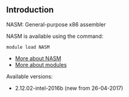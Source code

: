 ## Introduction
NASM: General-purpose x86 assembler 

NASM is available using the command:

```
module load NASM
```

* [More about NASM](http://www.nasm.us/)
* [More about modules](Local:/systems/lisa/software/modules)

Available versions:

* 2.12.02-intel-2016b (new from 26-04-2017)